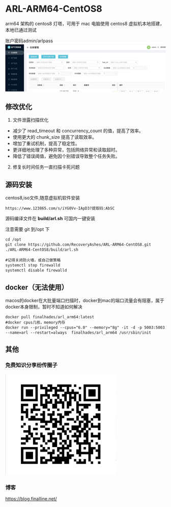 # ARL-ARM64-CentOS8

arm64 架构的 centos8 灯塔，可用于 mac 电脑使用  centos8 虚拟机本地搭建，本地已通过测试

账户密码admin/arlpass
![1751248230803](images/1751248230803.png)

## 修改优化

1. 文件泄露扫描优化

- 减少了 read_timeout 和 concurrency_count 的值，提高了效率。
- 使用更大的 chunk_size 提高了读取效率。
- 增加了重试机制，提高了稳定性。
- 更详细地处理了多种异常，包括网络异常和读取超时。
- 降低了错误阈值，避免因个别错误导致整个任务失败。

2. 修复长时间任务一直扫描卡死问题

## 源码安装

centos8,iso文件,随意虚拟机软件安装

```
https://www.123865.com/s/iYG0Vv-IApD3?提取码:AbSC
```

源码编译文件在 **build/arl.sh**
可国内一键安装

注意需要 git 到/opt 下

```
cd /opt
git clone https://github.com/RecoveryAshes/ARL-ARM64-CentOS8.git
./ARL-ARM64-CentOS8/build/arl.sh

#记得关闭防火墙，或自己做策略
systemctl stop firewalld
systemctl disable firewalld
```

## docker（无法使用）

macos的docker在大批量端口扫描时，docker到mac的端口流量会有阻塞，属于docker本身限制，暂时不知道如何解决

```
docker pull finalhades/arl_arm64:latest
#docker cpus几核，memory内存
docker run --privileged --cpus="6.0" --memory="8g" -it -d -p 5003:5003 --name=arl --restart=always  finalhades/arl_arm64 /usr/sbin/init
```

## 其他

### 免费知识分享纷传圈子

![1751248354292](images/1751248354292.png)

### 博客

https://blog.finalline.net/

